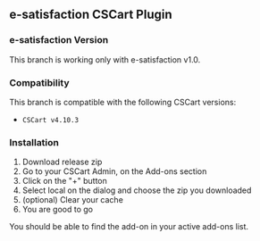 ## e-satisfaction CSCart Plugin

### e-satisfaction Version

This branch is working only with e-satisfaction v1.0.

### Compatibility

This branch is compatible with the following CSCart versions:
* `CSCart v4.10.3`

### Installation

1. Download release zip
2. Go to your CSCart Admin, on the Add-ons section
3. Click on the "+" button
4. Select local on the dialog and choose the zip you downloaded
5. (optional) Clear your cache
6. You are good to go

You should be able to find the add-on in your active add-ons list.
